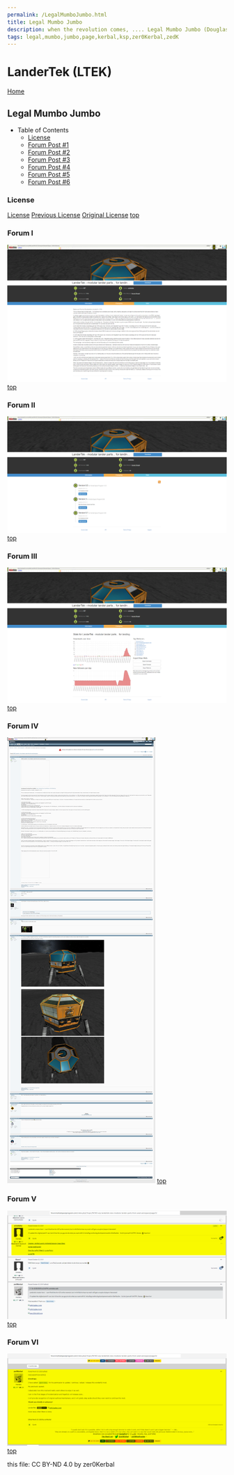 ```yaml
---
permalink: /LegalMumboJumbo.html
title: Legal Mumbo Jumbo
description: when the revolution comes, .... Legal Mumbo Jumbo (Douglas Adams)
tags: legal,mumbo,jumbo,page,kerbal,ksp,zer0Kerbal,zedK
---
```

<!--
LegalMumboJumbo.md v1.0.5.1
LanderTek (LTEK)
created: 01 Feb 2022
updated: 15 May 2022
-->

<script src="https://kit.fontawesome.com/0ea5493613.js" crossorigin="anonymous"></script>
<i class="fa-solid fa-file-contract fa-beat-fade fa-3x" style="--fa-beat-fade-opacity: 0.1; --fa-beat-fade-scale: 1.25;color: #6495ED" ></i>

# LanderTek (LTEK)

[Home](./index.md)

## Legal Mumbo Jumbo

* Table of Contents
  * [License](#license)
  * [Forum Post #1](#forum-i)
  * [Forum Post #2](#forum-ii)
  * [Forum Post #3](#forum-iii)
  * [Forum Post #4](#forum-iv)
  * [Forum Post #5](#forum-v)
  * [Forum Post #6](#forum-vi)

### License

[License](./LegalMumboJumbo/License.md)
[Previous License](./LegalMumboJumbo/wtfpl.txt)
[Original License](./LegalMumboJumbo/OrigLicense.md)
[top](#legal-mumbo-jumbo)

### Forum I

![Forum](./LegalMumboJumbo/FORUM-01.png)
[top](#legal-mumbo-jumbo)

### Forum II

![Forum](./LegalMumboJumbo/FORUM-02.png)
[top](#legal-mumbo-jumbo)

### Forum III

![Forum](./LegalMumboJumbo/FORUM-03.png)
[top](#legal-mumbo-jumbo)

### Forum IV

![Forum](./LegalMumboJumbo/FORUM-04.png)
[top](#legal-mumbo-jumbo)

### Forum V

![Forum](./LegalMumboJumbo/FORUM-05.png)
[top](#legal-mumbo-jumbo)

### Forum VI

![Forum](./LegalMumboJumbo/FORUM-06.png)
[top](#legal-mumbo-jumbo)

this file: CC BY-ND 4.0 by zer0Kerbal
